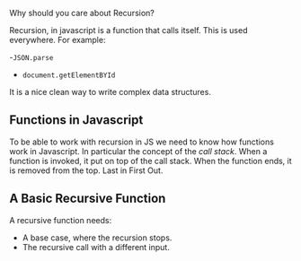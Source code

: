 Why should you care about Recursion?

Recursion, in javascript is a function that calls itself. This is used everywhere. For example:

-`JSON.parse`
- `document.getElementBYId`

It is a nice clean way to write complex data structures.

## Functions in Javascript

To be able to work with recursion in JS we need to know how functions work in Javascript. In particular the concept of the *call stack*. When a function is invoked, it put on top of the call stack. When the function ends, it is removed from the top. Last in First Out.

## A Basic Recursive Function

A recursive function needs:

- A base case, where the recursion stops.
- The recursive call with a different input.

